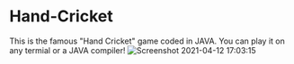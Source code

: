 # Hand-Cricket
This is the famous "Hand Cricket" game coded in JAVA. You can play it on any termial or a JAVA compiler!
![Screenshot 2021-04-12 17:03:15](https://user-images.githubusercontent.com/69082867/114389170-4b9d0e00-9bb2-11eb-9501-bf9be817d62d.png)
